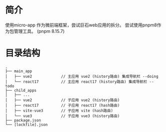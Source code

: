# 简介
使用micro-app 作为微前端框架，尝试巨石web应用的拆分。
尝试使用pnpm8作为包管理工具。 (pnpm 8.15.7)

# 目录结构
```
.
├── main_app
│   ├── vue2             // 主应用 vue2 (history路由) 集成导航栏 --doing
│   └── react17          // 主应用 react17 (history路由) 集成导航栏 --todo
├── child_apps
│   ├── ...
│   ├── vue2             // 子应用 vue2 (history路由)
│   ├── react17          // 子应用 react17 (hash路由)
│   ├── vite-vue3        // 子应用 vite (hash路由)
│   └── vue3             // 子应用 vue3 (history路由)
├── package.json
└── [lockfile].json
```
